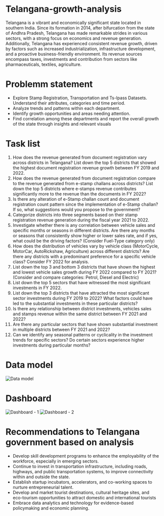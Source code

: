 # Telangana-growth-analysis
Telangana is a vibrant and economically significant state located in southern India. Since its formation in 2014, after bifurcation from the state of Andhra Pradesh, Telangana has made remarkable strides in various sectors, with a strong focus on economics and revenue generation.
Additionally, Telangana has experienced consistent revenue growth, driven by factors such as increased industrialization, infrastructure development, and a proactive business-friendly environment. Its  revenue sources encompass taxes, investments and contribution from sectors like pharmaceuticals, textiles, agriculture.

# Problemm statement
* Explore Stamp Registration, Transportation and Ts-Ipass Datasets. 
Understand their attributes, categories and time period.
* Analyze trends and patterns within each department.
* Identify growth opportunities and areas needing attention. 
* Find correlation among these departments and report the overall growth of the 
state through insights and relevant visuals

# Task list
1. How does the revenue generated from document registration vary
across districts in Telangana?  List down the top 5 districts that showed
the highest document registration revenue growth between FY 2019
and 2022. 
2. How does the revenue generated from document registration compare
to the revenue generated from e-stamp challans across districts? List
down the top 5 districts where e-stamps revenue contributes
significantly more to the revenue than the documents in FY 2022? 
3. Is there any alteration of e-Stamp challan count and document
registration count pattern since the implementation of e-Stamp
challan? If so, what suggestions would you propose to the
government? 
4. Categorize districts into three segments based on their stamp
registration revenue generation during the fiscal year 2021 to 2022.
5. Investigate whether there is any correlation between vehicle sales and 
specific months or seasons in different districts. Are there any months 
or seasons that consistently show higher or lower sales rate, and if yes, 
what could be the driving factors? (Consider Fuel-Type category only) 
6. How does the distribution of vehicles vary by vehicle class 
(MotorCycle, MotorCar, AutoRickshaw, Agriculture) across different 
districts? Are there any districts with a predominant preference for a 
specific vehicle class? Consider FY 2022 for analysis. 
7. List down the top 3 and bottom 3 districts that have shown the highest 
and lowest vehicle sales growth during FY 2022 compared to FY 
2021? (Consider and compare categories: Petrol, Diesel and Electric)
8. List down the top 5 sectors that have witnessed the most significant 
investments in FY 2022. 
9. List down the top 3 districts that have attracted the most significant 
sector investments during FY 2019 to 2022? What factors could have 
led to the substantial investments in these particular districts? 
10. Is there any relationship between district investments, vehicles sales and stamps revenue within the same district between FY 2021 and 2022?  
11. Are there any particular sectors that have shown substantial investment in multiple districts between FY 2021 and 2022? 
12. Can we identify any seasonal patterns or cyclicality in the investment trends for specific sectors? Do certain sectors experience higher investments during particular months?

# Data model
![Data model](https://github.com/Vin0th14/Telangana-growth-analysis/assets/140651343/02dc6e7b-6684-4de8-adf0-c529cc53d9d1)

# Dashboard
![Dashboard - 1](https://github.com/Vin0th14/Telangana-growth-analysis/assets/140651343/a3c0d60d-e227-47a0-bb14-71a20b71e897)
![Dashboard - 2](https://github.com/Vin0th14/Telangana-growth-analysis/assets/140651343/71c84fe7-918e-423e-8774-f5ced9a6ee4f)

# Recommendations to Telangana government based on analysis
* Develop skill development programs to enhance the employability of the workforce, especially in emerging sectors.
* Continue to invest in transportation infrastructure, including roads, highways, and public transportation systems, to improve connectivity within and outside the state.
* Establish startup incubators, accelerators, and co-working spaces to nurture entrepreneurial talent.
* Develop and market tourist destinations, cultural heritage sites, and eco-tourism opportunities to attract domestic and international tourists
* Embrace data analytics and technology for evidence-based policymaking and economic planning.






